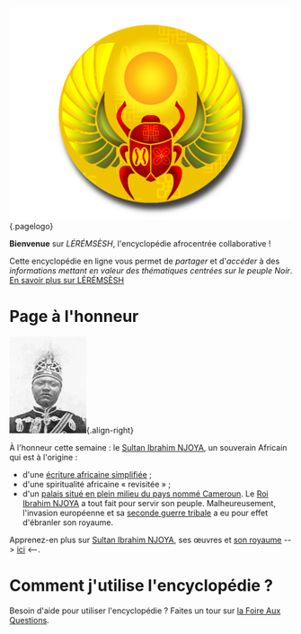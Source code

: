 <!-- TITLE: Page d'acceuil -->

![Logo Leremsesh Com](/uploads/logo/logo_siteWeb.png "Logo de LEREMSESH"){.pagelogo}

**Bienvenue** sur *LÉRÉMSÈSH*, l'encyclopédie afrocentrée collaborative !

Cette encyclopédie en ligne vous permet de *partager* et d'*accéder* à des *informations mettant en valeur des thématiques centrées sur le peuple Noir*.
[En savoir plus sur LÉRÉMSÈSH](/leremsesh/presentation-de-leremsesh)

# Page à l'honneur

![Ibrahim Njoya](/uploads/personnalite/ibrahim-njoya.jpg "Buste du Sultan Ibrahim Njoya"){.align-right}

À l'honneur cette semaine : le [Sultan Ibrahim NJOYA](/personnalite/homme/noble/souverain/roi/afrique/centre/bamoun/ibrahim-njoya), un souverain Africain qui est à l'origine :
* d'une [écriture africaine simplifiée](/ecriture/shu-mom) ;
* d'une spiritualité africaine « revisitée » ;
* d'un [palais situé en plein milieu du pays nommé Cameroun](/monument/afrique/a-situer/palais-des-sultants-bamouns).
Le [Roi Ibrahim NJOYA](/personnalite/homme/noble/souverain/roi/afrique/centre/bamoun/ibrahim-njoya) a tout fait pour servir son peuple. Malheureusement, l'invasion européenne et sa [seconde guerre tribale](histoire/epoque-moderne/europe/partout/confrontation/seconde-guerre-tribale-europeenne) a eu pour effet d'ébranler son royaume.

Apprenez-en plus sur [Sultan Ibrahim NJOYA](/personnalite/homme/noble/souverain/roi/afrique/centre/bamoun/ibrahim-njoya), ses œuvres et [son royaume](/geographie/royaume/afrique/nord-ouest/bamoun)  --> [ici](/personnalite/homme/noble/souverain/roi/afrique/centre/bamoun/ibrahim-njoya) <--.

# Comment j'utilise l'encyclopédie ?
Besoin d'aide pour utiliser l'encyclopédie ? Faites un tour sur [la Foire Aux Questions](/leremsesh/faq).
